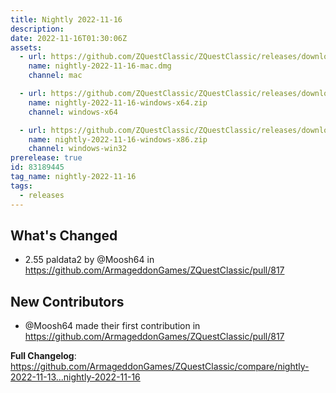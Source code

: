 ```yaml
---
title: Nightly 2022-11-16
description: 
date: 2022-11-16T01:30:06Z
assets: 
  - url: https://github.com/ZQuestClassic/ZQuestClassic/releases/download/nightly-2022-11-16/nightly-2022-11-16-mac.dmg
    name: nightly-2022-11-16-mac.dmg
    channel: mac

  - url: https://github.com/ZQuestClassic/ZQuestClassic/releases/download/nightly-2022-11-16/nightly-2022-11-16-windows-x64.zip
    name: nightly-2022-11-16-windows-x64.zip
    channel: windows-x64

  - url: https://github.com/ZQuestClassic/ZQuestClassic/releases/download/nightly-2022-11-16/nightly-2022-11-16-windows-x86.zip
    name: nightly-2022-11-16-windows-x86.zip
    channel: windows-win32
prerelease: true
id: 83189445
tag_name: nightly-2022-11-16
tags:
  - releases
---
```


## What's Changed
* 2.55 paldata2 by @Moosh64 in https://github.com/ArmageddonGames/ZQuestClassic/pull/817

## New Contributors
* @Moosh64 made their first contribution in https://github.com/ArmageddonGames/ZQuestClassic/pull/817

**Full Changelog**: https://github.com/ArmageddonGames/ZQuestClassic/compare/nightly-2022-11-13...nightly-2022-11-16
